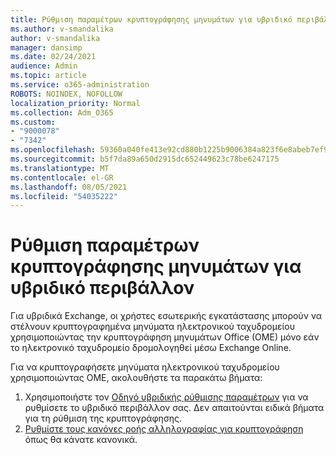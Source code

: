 ```yaml
---
title: Ρύθμιση παραμέτρων κρυπτογράφησης μηνυμάτων για υβριδικό περιβάλλον
ms.author: v-smandalika
author: v-smandalika
manager: dansimp
ms.date: 02/24/2021
audience: Admin
ms.topic: article
ms.service: o365-administration
ROBOTS: NOINDEX, NOFOLLOW
localization_priority: Normal
ms.collection: Adm_O365
ms.custom:
- "9000078"
- "7342"
ms.openlocfilehash: 59360a040fe413e92cd880b1225b9006384a823f6e8abeb7ef922949b9a874fd
ms.sourcegitcommit: b5f7da89a650d2915dc652449623c78be6247175
ms.translationtype: MT
ms.contentlocale: el-GR
ms.lasthandoff: 08/05/2021
ms.locfileid: "54035222"
---
```

# <a name="configure-message-encryption-for-a-hybrid-environment"></a>Ρύθμιση παραμέτρων κρυπτογράφησης μηνυμάτων για υβριδικό περιβάλλον

Για υβριδικά Exchange, οι χρήστες εσωτερικής εγκατάστασης μπορούν να στέλνουν κρυπτογραφημένα μηνύματα ηλεκτρονικού ταχυδρομείου χρησιμοποιώντας την κρυπτογράφηση μηνυμάτων Office (OME) μόνο εάν το ηλεκτρονικό ταχυδρομείο δρομολογηθεί μέσω Exchange Online.

Για να κρυπτογραφήσετε μηνύματα ηλεκτρονικού ταχυδρομείου χρησιμοποιώντας OME, ακολουθήστε τα παρακάτω βήματα:

1. Χρησιμοποιήστε τον [Οδηγό υβριδικής ρύθμισης παραμέτρων](https://docs.microsoft.com/Exchange/hybrid-configuration-wizard) για να ρυθμίσετε το υβριδικό περιβάλλον σας. Δεν απαιτούνται ειδικά βήματα για τη ρύθμιση της κρυπτογράφησης.
2. [Ρυθμίστε τους κανόνες ροής αλληλογραφίας για κρυπτογράφηση](https://docs.microsoft.com/microsoft-365/compliance/define-mail-flow-rules-to-encrypt-email) όπως θα κάνατε κανονικά.


